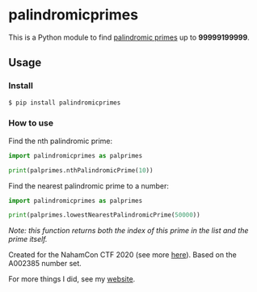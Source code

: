 # palindromicprimes

This is a Python module to find [palindromic primes](https://en.wikipedia.org/wiki/Palindromic_prime) up to **99999199999**.

## Usage
### Install

``` sh
$ pip install palindromicprimes
```
### How to use
Find the nth palindromic prime:
```python
import palindromicprimes as palprimes

print(palprimes.nthPalindromicPrime(10))
```

Find the nearest palindromic prime to a number:
```python
import palindromicprimes as palprimes

print(palprimes.lowestNearestPalindromicPrime(50000))
```
*Note: this function returns both the index of this prime in the list and the prime itself.*

Created for the NahamCon CTF 2020 (see more [here](https://writeups.noxtal.com/#/posts/2020-06-14-nahamcon-homecooked)).
Based on the A002385 number set.

For more things I did, see my [website](https://www.noxtal.com).